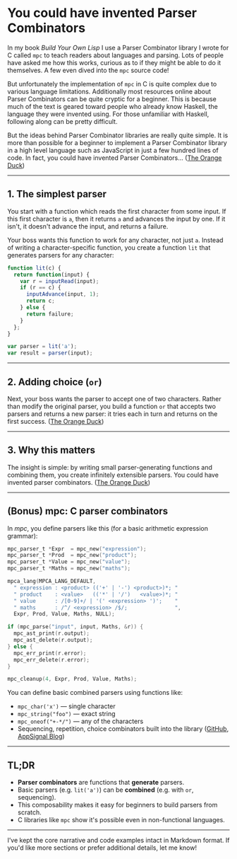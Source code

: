 # You could have invented Parser Combinators

In my book *Build Your Own Lisp* I use a Parser Combinator library I wrote for C called `mpc` to teach readers about languages and parsing. Lots of people have asked me how this works, curious as to if they might be able to do it themselves. A few even dived into the `mpc` source code!

But unfortunately the implementation of `mpc` in C is quite complex due to various language limitations. Additionally most resources online about Parser Combinators can be quite cryptic for a beginner. This is because much of the text is geared toward people who already know Haskell, the language they were invented using. For those unfamiliar with Haskell, following along can be pretty difficult.

But the ideas behind Parser Combinator libraries are really quite simple. It is more than possible for a beginner to implement a Parser Combinator library in a high level language such as JavaScript in just a few hundred lines of code. In fact, you could have invented Parser Combinators... ([The Orange Duck][1])

---

## 1. The simplest parser

You start with a function which reads the first character from some input. If this first character is `a`, then it returns `a` and advances the input by one. If it isn't, it doesn't advance the input, and returns a failure.

Your boss wants this function to work for any character, not just `a`. Instead of writing a character-specific function, you create a function `lit` that generates parsers for any character:

```js
function lit(c) {
  return function(input) {
    var r = inputRead(input);
    if (r == c) {
      inputAdvance(input, 1);
      return c;
    } else {
      return failure;
    }
  };
}

var parser = lit('a');
var result = parser(input);
```

---

## 2. Adding choice (`or`)

Next, your boss wants the parser to accept one of two characters. Rather than modify the original parser, you build a function `or` that accepts two parsers and returns a new parser: it tries each in turn and returns on the first success. ([The Orange Duck][1])

---

## 3. Why this matters

The insight is simple: by writing small parser-generating functions and combining them, you create infinitely extensible parsers. You could have invented parser combinators. ([The Orange Duck][1])

---

## (Bonus) mpc: C parser combinators

In *mpc*, you define parsers like this (for a basic arithmetic expression grammar):

```c
mpc_parser_t *Expr  = mpc_new("expression");
mpc_parser_t *Prod  = mpc_new("product");
mpc_parser_t *Value = mpc_new("value");
mpc_parser_t *Maths = mpc_new("maths");

mpca_lang(MPCA_LANG_DEFAULT,
  " expression : <product> (('+' | '-') <product>)*; "
  " product    : <value>   (('*' | '/')   <value>)*; "
  " value      : /[0-9]+/ | '(' <expression> ')';    "
  " maths      : /^/ <expression> /$/;               ",
  Expr, Prod, Value, Maths, NULL);

if (mpc_parse("input", input, Maths, &r)) {
  mpc_ast_print(r.output);
  mpc_ast_delete(r.output);
} else {
  mpc_err_print(r.error);
  mpc_err_delete(r.error);
}

mpc_cleanup(4, Expr, Prod, Value, Maths);
```

You can define basic combined parsers using functions like:

* `mpc_char('x')` — single character
* `mpc_string("foo")` — exact string
* `mpc_oneof("+-*/")` — any of the characters
* Sequencing, repetition, choice combinators built into the library ([GitHub][2], [AppSignal Blog][3])

---

## TL;DR

* **Parser combinators** are functions that **generate** parsers.
* Basic parsers (e.g. `lit('a')`) can be **combined** (e.g. with `or`, sequencing).
* This composability makes it easy for beginners to build parsers from scratch.
* C libraries like `mpc` show it's possible even in non-functional languages.

---

I’ve kept the core narrative and code examples intact in Markdown format. If you'd like more sections or prefer additional details, let me know!

[1]: https://theorangeduck.com/page/you-could-have-invented-parser-combinators?utm_source=chatgpt.com "You could have invented Parser Combinators - The Orange Duck"
[2]: https://github.com/orangeduck/mpc?utm_source=chatgpt.com "orangeduck/mpc: A Parser Combinator library for C - GitHub"
[3]: https://blog.appsignal.com/2022/11/15/parser-combinators-in-elixir-a-deeper-dive.html?utm_source=chatgpt.com "Parser Combinators in Elixir: A Deeper Dive | AppSignal Blog"

